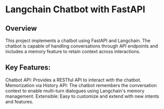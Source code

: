 # Langchain Chatbot with FastAPI

## Overview
This project implements a chatbot using FastAPI and Langchain. The chatbot is capable of handling conversations through API endpoints and includes a memory feature to retain context across interactions.

## Key Features:
Chatbot API: Provides a RESTful API to interact with the chatbot.
Memorization via History API: The chatbot remembers the conversation context to enable multi-turn dialogues using Langchain's memory management.
Extensible: Easy to customize and extend with new intents and features.